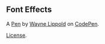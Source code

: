 Font Effects
------------


A [Pen](http://codepen.io/wlippold/pen/EZjNOO) by [Wayne Lippold](http://codepen.io/wlippold) on [CodePen](http://codepen.io/).

[License](http://codepen.io/wlippold/pen/EZjNOO/license).